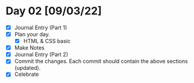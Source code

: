 # Day 02 [09/03/22]

- [x] Journal Entry (Part 1)
- [x] Plan your day.
  - [x] HTML & CSS basic
- [x] Make Notes
- [x] Journal Entry (Part 2)
- [x] Commit the changes. Each commit should contain the above sections (updated).
- [x] Celebrate
<!-- [x] to tick -->
